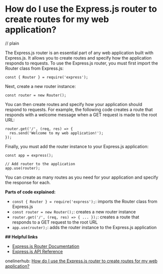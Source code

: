 # How do I use the Express.js router to create routes for my web application?
// plain

The Express.js router is an essential part of any web application built with Express.js. It allows you to create routes and specify how the application responds to requests. To use the Express.js router, you must first import the Router class from Express.js:

```
const { Router } = require('express');
```

Next, create a new router instance:

```
const router = new Router();
```

You can then create routes and specify how your application should respond to requests. For example, the following code creates a route that responds with a welcome message when a GET request is made to the root URL:

```
router.get('/', (req, res) => {
  res.send('Welcome to my web application!');
});
```

Finally, you must add the router instance to your Express.js application:

```
const app = express();

// Add router to the application
app.use(router);
```

You can create as many routes as you need for your application and specify the response for each.

**Parts of code explained:**

- `const { Router } = require('express');`: imports the Router class from Express.js
- `const router = new Router();`: creates a new router instance
- `router.get('/', (req, res) => { ... });`: creates a route that responds to a GET request to the root URL
- `app.use(router);`: adds the router instance to the Express.js application

**## Helpful links**
- [Express.js Router Documentation](https://expressjs.com/en/guide/routing.html)
- [Express.js API Reference](https://expressjs.com/en/4x/api.html#router)

onelinerhub: [How do I use the Express.js router to create routes for my web application?](https://onelinerhub.com/expressjs/how-do-i-use-the-express-js-router-to-create-routes-for-my-web-application)